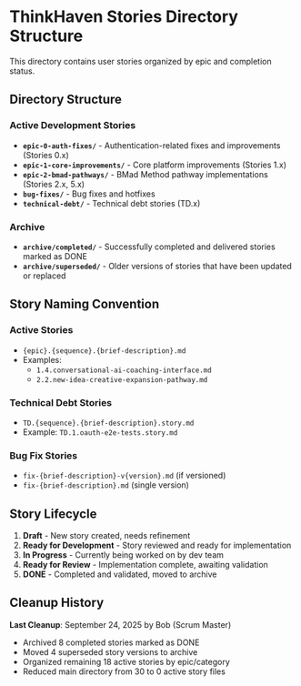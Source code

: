 # ThinkHaven Stories Directory Structure

This directory contains user stories organized by epic and completion status.

## Directory Structure

### Active Development Stories
- **`epic-0-auth-fixes/`** - Authentication-related fixes and improvements (Stories 0.x)
- **`epic-1-core-improvements/`** - Core platform improvements (Stories 1.x)
- **`epic-2-bmad-pathways/`** - BMad Method pathway implementations (Stories 2.x, 5.x)
- **`bug-fixes/`** - Bug fixes and hotfixes
- **`technical-debt/`** - Technical debt stories (TD.x)

### Archive
- **`archive/completed/`** - Successfully completed and delivered stories marked as DONE
- **`archive/superseded/`** - Older versions of stories that have been updated or replaced

## Story Naming Convention

### Active Stories
- `{epic}.{sequence}.{brief-description}.md`
- Examples:
  - `1.4.conversational-ai-coaching-interface.md`
  - `2.2.new-idea-creative-expansion-pathway.md`

### Technical Debt Stories
- `TD.{sequence}.{brief-description}.story.md`
- Example: `TD.1.oauth-e2e-tests.story.md`

### Bug Fix Stories
- `fix-{brief-description}-v{version}.md` (if versioned)
- `fix-{brief-description}.md` (single version)

## Story Lifecycle

1. **Draft** - New story created, needs refinement
2. **Ready for Development** - Story reviewed and ready for implementation
3. **In Progress** - Currently being worked on by dev team
4. **Ready for Review** - Implementation complete, awaiting validation
5. **DONE** - Completed and validated, moved to archive

## Cleanup History

**Last Cleanup**: September 24, 2025 by Bob (Scrum Master)
- Archived 8 completed stories marked as DONE
- Moved 4 superseded story versions to archive
- Organized remaining 18 active stories by epic/category
- Reduced main directory from 30 to 0 active story files
